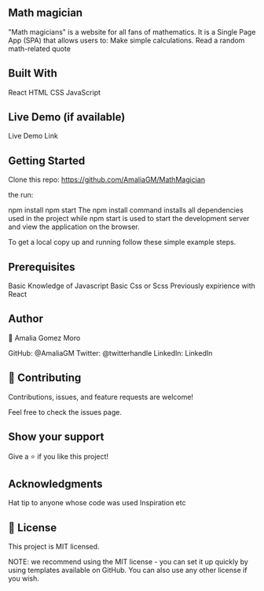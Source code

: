 ## Math magician
"Math magicians" is a website for all fans of mathematics. It is a Single Page App (SPA) that allows users to: Make simple calculations. Read a random math-related quote

## Built With
React 
HTML 
CSS 
JavaScript 

## Live Demo (if available)
Live Demo Link

## Getting Started
Clone this repo: https://github.com/AmaliaGM/MathMagician

the run:

npm install
npm start
The npm install command installs all dependencies used in the project while npm start is used to start the development server and view the application on the browser.

To get a local copy up and running follow these simple example steps.

## Prerequisites
Basic Knowledge of Javascript
Basic Css or Scss
Previously expirience with React

## Author
👤 Amalia Gomez Moro

GitHub: @AmaliaGM
Twitter: @twitterhandle
LinkedIn: LinkedIn

## 🤝 Contributing
Contributions, issues, and feature requests are welcome!

Feel free to check the issues page.

## Show your support
Give a ⭐️ if you like this project!

## Acknowledgments
Hat tip to anyone whose code was used
Inspiration
etc
## 📝 License
This project is MIT licensed.

NOTE: we recommend using the MIT license - you can set it up quickly by using templates available on GitHub. You can also use any other license if you wish.
